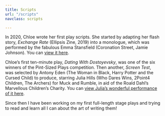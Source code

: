 ```yaml
---
title: Scripts
url: "/scripts"
navclass: scripts

---
```


In 2020, Chloe wrote her first play scripts. She started by adapting her flash
story, _Exchange Rate_ (Ellipsis Zine, 2019) into a monologue, which was
performed by the fabulous Emma Stansfield (Coronation Street, Jamie Johnson).
You can [view it here](https://www.youtube.com/watch?v=ZSZz-GFTqDI&t).
 
Chloe’s first ten-minute play, _Dating With Dostoyevsky_, was one of the six
winners of the Pint-Sized Plays competition. Then another, _Screen Test_, was
selected by Antony Eden (The Woman in Black, Harry Potter and the Cursed Child)
to produce, starring Julia Hills (Who Dares Wins, 2Point4 Children, The Archers)
for Muck and Rumble, in aid of the Roald Dahl’s Marvellous Children’s Charity.
You can [view Julia’s wonderful performance of it
here](https://www.youtube.com/watch?v=nX059EwW5Qg&t=662s).
 
Since then I have been working on my first full-length stage plays and trying to
read and learn all I can about the art of writing them!